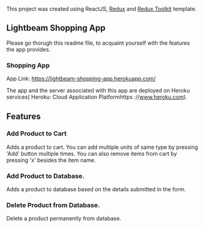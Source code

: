 This project was created using ReactJS, [Redux](https://redux.js.org/) and [Redux Toolkit](https://redux-toolkit.js.org/) template.

## Lightbeam Shopping App

Please go thorugh this readme file, to acquaint yourself with the features the app provides.

### Shopping App

App Link: https://lightbeam-shopping-app.herokuapp.com/

The app and the server associated with this app are deployed on Heroku services( Heroku: Cloud Application Platformhttps ://www.heroku.com).


## Features

### Add Product to Cart

Adds a product to cart.
You can add multiple units of same type by pressing 'Add' button multiple times.
You can also remove items from cart by pressing 'x' besides the item name.


### Add Product to Database.

Adds a product to database based on the details submitted in the form.

### Delete Product from Database.

Delete a product permanently from database.



